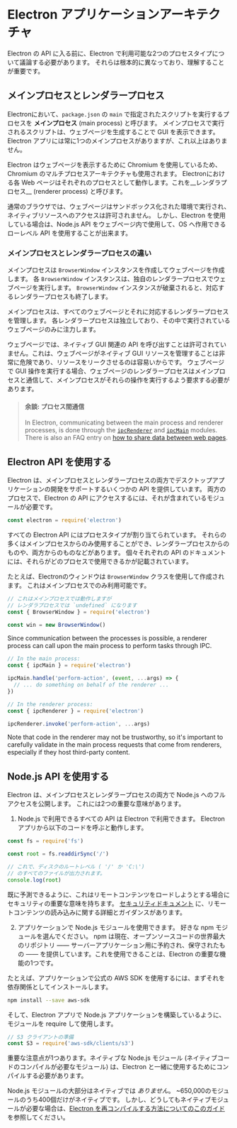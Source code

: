# Electron アプリケーションアーキテクチャ

Electron の API に入る前に、Electron で利用可能な2つのプロセスタイプについて議論する必要があります。 それらは根本的に異なっており、理解することが重要です。

## メインプロセスとレンダラープロセス

Electronにおいて、`package.json` の `main` で指定されたスクリプトを実行するプロセスを __メインプロセス__ (main process) と呼びます。 メインプロセスで実行されるスクリプトは、ウェブページを生成することで GUI を表示できます。 Electron アプリには常に1つのメインプロセスがありますが、これ以上はありません。

Electron はウェブページを表示するために Chromium を使用しているため、 Chromium のマルチプロセスアーキテクチャも使用されます。 Electronにおける各 Web ページはそれぞれのプロセスとして動作します。これを__レンダラプロセス__ (renderer process) と呼びます。

通常のブラウザでは、ウェブページはサンドボックス化された環境で実行され、ネイティブリソースへのアクセスは許可されません。 しかし、Electron を使用している場合は、Node.js API をウェブページ内で使用して、OS へ作用できるローレベル API を使用することが出来ます。

### メインプロセスとレンダラープロセスの違い

メインプロセスは `BrowserWindow` インスタンスを作成してウェブページを作成します。 各 `BrowserWindow` インスタンスは、独自のレンダラープロセスでウェブページを実行します。 `BrowserWindow` インスタンスが破棄されると、対応するレンダラープロセスも終了します。

メインプロセスは、すべてのウェブページとそれに対応するレンダラープロセスを管理します。 各レンダラープロセスは独立しており、その中で実行されているウェブページのみに注力します。

ウェブページでは、ネイティブ GUI 関連の API を呼び出すことは許可されていません。これは、ウェブページがネイティブ GUI リソースを管理することは非常に危険であり、リソースをリークさせるのは容易いからです。 ウェブページで GUI 操作を実行する場合、ウェブページのレンダラープロセスはメインプロセスと通信して、メインプロセスがそれらの操作を実行するよう要求する必要があります。

> #### 余談: プロセス間通信
> 
> In Electron, communicating between the main process and renderer processes, is done through the [`ipcRenderer`](../api/ipc-renderer.md) and [`ipcMain`](../api/ipc-main.md) modules. There is also an FAQ entry on [how to share data between web pages](../faq.md#how-to-share-data-between-web-pages).


## Electron API を使用する

Electron は、メインプロセスとレンダラープロセスの両方でデスクトップアプリケーションの開発をサポートするいくつかの API を提供しています。 両方のプロセスで、Electron の API にアクセスするには、それが含まれているモジュールが必要です。

```javascript
const electron = require('electron')
```

すべての Electron API にはプロセスタイプが割り当てられています。 それらの多くはメインプロセスからのみ使用することができ、レンダラープロセスからのものや、両方からのものなどがあります。 個々それぞれの API のドキュメントには、それらがどのプロセスで使用できるかが記載されています。

たとえば、Electronのウィンドウは `BrowserWindow` クラスを使用して作成されます。 これはメインプロセスでのみ利用可能です。

```javascript
// これはメインプロセスでは動作しますが
// レンダラプロセスでは `undefined` になります
const { BrowserWindow } = require('electron')

const win = new BrowserWindow()
```

Since communication between the processes is possible, a renderer process can call upon the main process to perform tasks through IPC.

```javascript
// In the main process:
const { ipcMain } = require('electron')

ipcMain.handle('perform-action', (event, ...args) => {
  // ... do something on behalf of the renderer ...
})

// In the renderer process:
const { ipcRenderer } = require('electron')

ipcRenderer.invoke('perform-action', ...args)
```

Note that code in the renderer may not be trustworthy, so it's important to carefully validate in the main process requests that come from renderers, especially if they host third-party content.

## Node.js API を使用する

Electron は、メインプロセスとレンダラープロセスの両方で Node.js へのフルアクセスを公開します。 これには2つの重要な意味があります。

1) Node.js で利用できるすべての API は Electron で利用できます。 Electron アプリから以下のコードを呼ぶと動作します。

```javascript
const fs = require('fs')

const root = fs.readdirSync('/')

// これで、ディスクのルートレベル ( '/' か 'C:\')
// のすべてのファイルが出力されます。
console.log(root)
```

既に予測できるように、これはリモートコンテンツをロードしようとする場合にセキュリティの重要な意味を持ちます。 [セキュリティドキュメント](./security.md) に、リモートコンテンツの読み込みに関する詳細とガイダンスがあります。

2) アプリケーションで Node.js モジュールを使用できます。 好きな npm モジュールを選んでください。 npm は現在、オープンソースコードの世界最大のリポジトリ ―― サーバーアプリケーション用に予約され、保守されたもの ―― を提供しています。これを使用できることは、Electron の重要な機能の1つです。

たとえば、アプリケーションで公式の AWS SDK を使用するには、まずそれを依存関係としてインストールします。

```sh
npm install --save aws-sdk
```

そして、Electron アプリで Node.js アプリケーションを構築しているように、モジュールを require して使用します。

```javascript
// S3 クライアントの準備
const S3 = require('aws-sdk/clients/s3')
```

重要な注意点が1つあります。ネイティブな Node.js モジュール (ネイティブコードのコンパイルが必要なモジュール) は、Electron と一緒に使用するためにコンパイルする必要があります。

Node.js モジュールの大部分はネイティブでは _ありません_。 ~650,000のモジュールのうち400個だけがネイティブです。 しかし、どうしてもネイティブモジュールが必要な場合は、[Electron を再コンパイルする方法についてのこのガイド](./using-native-node-modules.md) を参照してください。
